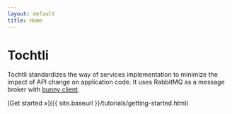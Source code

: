 ```yaml
---
layout: default
title: Home
---
```


# Tochtli

Tochtli standardizes the way of services implementation to minimize the impact of API change on application code. It uses RabbitMQ as a message broker with [bunny client](https://github.com/ruby-amqp/bunny).

[Get started &raquo;]({{ site.baseurl }}/tutorials/getting-started.html)